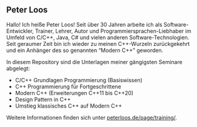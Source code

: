 ## Peter Loos

Hallo! Ich heiße Peter Loos! Seit über 30 Jahren arbeite ich als Software-Entwickler, Trainer, Lehrer, Autor und Programmiersprachen-Liebhaber im Umfeld von C/C++, Java, C# und vielen anderen Software-Technologien.
Seit geraumer Zeit bin ich wieder zu meinen C++-Wurzeln zurückgekehrt und ein Anhänger des so genannten “Modern C++” geworden.

In diesem Repository sind die Unterlagen meiner gängigsten Seminare abgelegt:

  * C/C++ Grundlagen Programmierung (Basiswissen)
  * C++ Programmierung für Fortgeschrittene
  * Modern C++ (Erweiterungen C++11 bis C++20)
  * Design Pattern in C++
  * Umstieg klassisches C++ auf Modern C++

Weitere Informationen finden sich unter [peterloos.de/page/training/](https://peterloos.de/page/training/).
